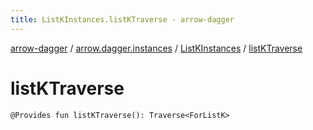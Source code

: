 ```yaml
---
title: ListKInstances.listKTraverse - arrow-dagger
---
```


[arrow-dagger](../../index.html) / [arrow.dagger.instances](../index.html) / [ListKInstances](index.html) / [listKTraverse](./list-k-traverse.html)

# listKTraverse

`@Provides fun listKTraverse(): Traverse<ForListK>`